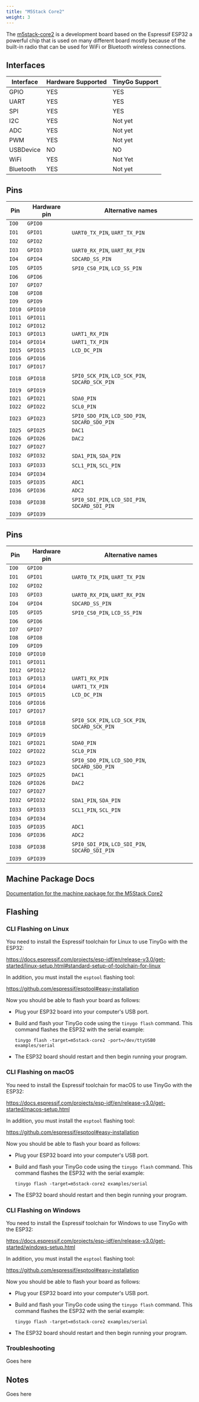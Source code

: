 ```yaml
---
title: "M5Stack Core2"
weight: 3
---
```


The [m5stack-core2](https://shop.m5stack.com/products/m5stack-core2-esp32-iot-development-kit) is a development board based on the Espressif ESP32 a powerful chip that is used on many different board mostly because of the built-in radio that can be used for WiFi or Bluetooth wireless connections.

## Interfaces

| Interface | Hardware Supported | TinyGo Support |
| --------- | ------------- | ----- |
| GPIO      | YES | YES |
| UART      | YES | YES |
| SPI       | YES | YES |
| I2C       | YES | Not yet |
| ADC       | YES | Not yet |
| PWM       | YES | Not yet |
| USBDevice | NO  | NO  |
| WiFi      | YES | Not Yet |
| Bluetooth | YES | Not yet |

## Pins

| Pin               | Hardware pin | Alternative names |
| ----------------- | ------------ | ----------------- |
| `IO0`             | `GPIO0`      |                   |
| `IO1`             | `GPIO1`      | `UART0_TX_PIN`, `UART_TX_PIN` |
| `IO2`             | `GPIO2`      |                   |
| `IO3`             | `GPIO3`      | `UART0_RX_PIN`, `UART_RX_PIN` |
| `IO4`             | `GPIO4`      | `SDCARD_SS_PIN`   |
| `IO5`             | `GPIO5`      | `SPI0_CS0_PIN`, `LCD_SS_PIN` |
| `IO6`             | `GPIO6`      |                   |
| `IO7`             | `GPIO7`      |                   |
| `IO8`             | `GPIO8`      |                   |
| `IO9`             | `GPIO9`      |                   |
| `IO10`            | `GPIO10`     |                   |
| `IO11`            | `GPIO11`     |                   |
| `IO12`            | `GPIO12`     |                   |
| `IO13`            | `GPIO13`     | `UART1_RX_PIN`    |
| `IO14`            | `GPIO14`     | `UART1_TX_PIN`    |
| `IO15`            | `GPIO15`     | `LCD_DC_PIN`      |
| `IO16`            | `GPIO16`     |                   |
| `IO17`            | `GPIO17`     |                   |
| `IO18`            | `GPIO18`     | `SPI0_SCK_PIN`, `LCD_SCK_PIN`, `SDCARD_SCK_PIN` |
| `IO19`            | `GPIO19`     |                   |
| `IO21`            | `GPIO21`     | `SDA0_PIN`        |
| `IO22`            | `GPIO22`     | `SCL0_PIN`        |
| `IO23`            | `GPIO23`     | `SPI0_SDO_PIN`, `LCD_SDO_PIN`, `SDCARD_SDO_PIN` |
| `IO25`            | `GPIO25`     | `DAC1`            |
| `IO26`            | `GPIO26`     | `DAC2`            |
| `IO27`            | `GPIO27`     |                   |
| `IO32`            | `GPIO32`     | `SDA1_PIN`, `SDA_PIN` |
| `IO33`            | `GPIO33`     | `SCL1_PIN`, `SCL_PIN` |
| `IO34`            | `GPIO34`     |                   |
| `IO35`            | `GPIO35`     | `ADC1`            |
| `IO36`            | `GPIO36`     | `ADC2`            |
| `IO38`            | `GPIO38`     | `SPI0_SDI_PIN`, `LCD_SDI_PIN`, `SDCARD_SDI_PIN` |
| `IO39`            | `GPIO39`     |                   |

## Pins

| Pin              | Hardware pin | Alternative names |
| ---------------- | ------------ | ----------------- |
| `IO0`            | `GPIO0`      |                   |
| `IO1`            | `GPIO1`      | `UART0_TX_PIN`, `UART_TX_PIN` |
| `IO2`            | `GPIO2`      |                   |
| `IO3`            | `GPIO3`      | `UART0_RX_PIN`, `UART_RX_PIN` |
| `IO4`            | `GPIO4`      | `SDCARD_SS_PIN`   |
| `IO5`            | `GPIO5`      | `SPI0_CS0_PIN`, `LCD_SS_PIN` |
| `IO6`            | `GPIO6`      |                   |
| `IO7`            | `GPIO7`      |                   |
| `IO8`            | `GPIO8`      |                   |
| `IO9`            | `GPIO9`      |                   |
| `IO10`           | `GPIO10`     |                   |
| `IO11`           | `GPIO11`     |                   |
| `IO12`           | `GPIO12`     |                   |
| `IO13`           | `GPIO13`     | `UART1_RX_PIN`    |
| `IO14`           | `GPIO14`     | `UART1_TX_PIN`    |
| `IO15`           | `GPIO15`     | `LCD_DC_PIN`      |
| `IO16`           | `GPIO16`     |                   |
| `IO17`           | `GPIO17`     |                   |
| `IO18`           | `GPIO18`     | `SPI0_SCK_PIN`, `LCD_SCK_PIN`, `SDCARD_SCK_PIN` |
| `IO19`           | `GPIO19`     |                   |
| `IO21`           | `GPIO21`     | `SDA0_PIN`        |
| `IO22`           | `GPIO22`     | `SCL0_PIN`        |
| `IO23`           | `GPIO23`     | `SPI0_SDO_PIN`, `LCD_SDO_PIN`, `SDCARD_SDO_PIN` |
| `IO25`           | `GPIO25`     | `DAC1`            |
| `IO26`           | `GPIO26`     | `DAC2`            |
| `IO27`           | `GPIO27`     |                   |
| `IO32`           | `GPIO32`     | `SDA1_PIN`, `SDA_PIN` |
| `IO33`           | `GPIO33`     | `SCL1_PIN`, `SCL_PIN` |
| `IO34`           | `GPIO34`     |                   |
| `IO35`           | `GPIO35`     | `ADC1`            |
| `IO36`           | `GPIO36`     | `ADC2`            |
| `IO38`           | `GPIO38`     | `SPI0_SDI_PIN`, `LCD_SDI_PIN`, `SDCARD_SDI_PIN` |
| `IO39`           | `GPIO39`     |                   |

## Machine Package Docs

[Documentation for the machine package for the M5Stack Core2](../machine/m5stack-core2)

## Flashing

### CLI Flashing on Linux

You need to install the Espressif toolchain for Linux to use TinyGo with the ESP32: 

https://docs.espressif.com/projects/esp-idf/en/release-v3.0/get-started/linux-setup.html#standard-setup-of-toolchain-for-linux

In addition, you must install the `esptool` flashing tool:

https://github.com/espressif/esptool#easy-installation

Now you should be able to flash your board as follows:

- Plug your ESP32 board into your computer's USB port.
- Build and flash your TinyGo code using the `tinygo flash` command. This command flashes the ESP32 with the serial example:

    ```
    tinygo flash -target=m5stack-core2 -port=/dev/ttyUSB0 examples/serial
    ```

- The ESP32 board should restart and then begin running your program.

### CLI Flashing on macOS

You need to install the Espressif toolchain for macOS to use TinyGo with the ESP32: 

https://docs.espressif.com/projects/esp-idf/en/release-v3.0/get-started/macos-setup.html

In addition, you must install the `esptool` flashing tool:

https://github.com/espressif/esptool#easy-installation

Now you should be able to flash your board as follows:

- Plug your ESP32 board into your computer's USB port.
- Build and flash your TinyGo code using the `tinygo flash` command. This command flashes the ESP32 with the serial example:

    ```
    tinygo flash -target=m5stack-core2 examples/serial
    ```

- The ESP32 board should restart and then begin running your program.

### CLI Flashing on Windows

You need to install the Espressif toolchain for Windows to use TinyGo with the ESP32: 

https://docs.espressif.com/projects/esp-idf/en/release-v3.0/get-started/windows-setup.html

In addition, you must install the `esptool` flashing tool:

https://github.com/espressif/esptool#easy-installation

Now you should be able to flash your board as follows:

- Plug your ESP32 board into your computer's USB port.
- Build and flash your TinyGo code using the `tinygo flash` command. This command flashes the ESP32 with the serial example:

    ```
    tinygo flash -target=m5stack-core2 examples/serial
    ```

- The ESP32 board should restart and then begin running your program.

### Troubleshooting

Goes here

## Notes

Goes here
